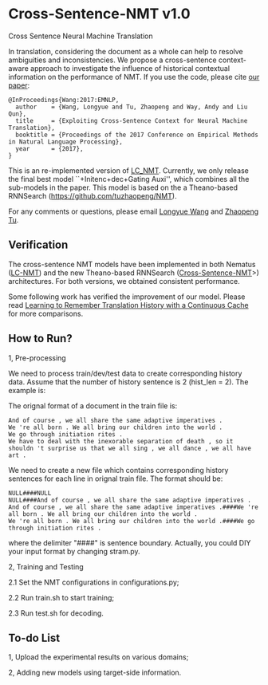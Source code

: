 # Cross-Sentence-NMT v1.0
Cross Sentence Neural Machine Translation

In translation, considering the document as a whole can help to resolve ambiguities and inconsistencies. We propose a cross-sentence context-aware approach to investigate the influence of historical contextual information on the performance of NMT. If you use the code, please cite <a href="http://www.aclweb.org/anthology/D17-1301">our paper</a>:

<pre><code>@InProceedings{Wang:2017:EMNLP,
  author    = {Wang, Longyue and Tu, Zhaopeng and Way, Andy and Liu Qun},
  title     = {Exploiting Cross-Sentence Context for Neural Machine Translation},
  booktitle = {Proceedings of the 2017 Conference on Empirical Methods in Natural Language Processing},
  year      = {2017},
}</code></pre>

This is an re-implemented version of [LC_NMT](http://www.aclweb.org/anthology/D17-1301). Currently, we only release the final best model ``+Initenc+dec+Gating Auxi'', which combines all the sub-models in the paper. This model is based on the a Theano-based RNNSearch (https://github.com/tuzhaopeng/NMT). 

For any comments or questions, please  email <a href="mailto:vincentwang0229@gmail.com">Longyue Wang</a> and <a href="mailto:tuzhaopeng@gmail.com">Zhaopeng Tu</a>.

Verification
--------------------------

The cross-sentence NMT models have been implemented in both Nematus (<a href="http://www.aclweb.org/anthology/D17-1301">LC-NMT</a>) and the new Theano-based RNNSearch (<a href="https://github.com/longyuewangdcu/Cross-Sentence-NMT">Cross-Sentence-NMT</a>>) architectures. For both versions, we obtained consistent performance.

Some following work has verified the improvement of our model. Please read [Learning to Remember Translation History with a Continuous Cache](https://arxiv.org/pdf/1711.09367.pdf) for more comparisons.

How to Run?
--------------------------

1, Pre-processing

We need to process train/dev/test data to create corresponding history data. Assume that the number of history sentence is 2 (hist_len = 2). The example is:

The orignal format of a document in the train file is:

<pre><code>And of course , we all share the same adaptive imperatives .
We 're all born . We all bring our children into the world .
We go through initiation rites .
We have to deal with the inexorable separation of death , so it shouldn 't surprise us that we all sing , we all dance , we all have art .</code></pre>

We need to create a new file which contains corresponding history sentences for each line in orignal train file. The format should be:

<pre><code>NULL####NULL
NULL####And of course , we all share the same adaptive imperatives .
And of course , we all share the same adaptive imperatives .####We 're all born . We all bring our children into the world .
We 're all born . We all bring our children into the world .####We go through initiation rites .</code></pre>

where the delimiter "####" is sentence boundary. Actually, you could DIY your input format by changing stram.py.

2, Training and Testing

2.1 Set the NMT configurations in configurations.py;

2.2 Run train.sh to start training;

2.3 Run test.sh for decoding.

To-do List
--------------------------

1, Upload the experimental results on various domains;

2, Adding new models using target-side information.